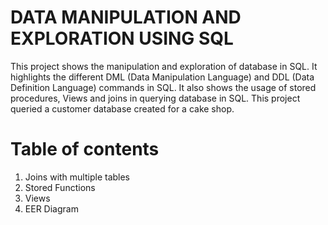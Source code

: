 # DATA MANIPULATION AND EXPLORATION USING SQL
This project shows the manipulation and exploration of database in SQL. 
It highlights the different DML (Data Manipulation Language) and DDL (Data Definition Language) commands in SQL. 
It also shows the usage of stored procedures, Views and joins in querying database in SQL. 
This project queried a customer database created for a cake shop.
# Table of contents
1. Joins with multiple tables 
2. Stored Functions
3. Views 
4. EER Diagram


